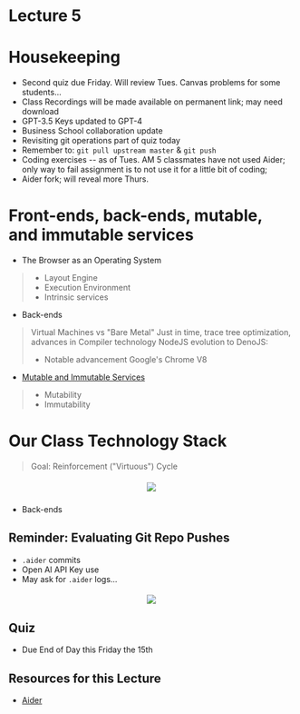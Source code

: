 # Lecture 5

# Housekeeping

- Second quiz due Friday. Will review Tues. Canvas problems for some students...
- Class Recordings will be made available on permanent link; may need download
- GPT-3.5 Keys updated to GPT-4
- Business School collaboration update
- Revisiting git operations part of quiz today
- Remember to: `git pull upstream master` & `git push`
- Coding exercises -- as of Tues. AM 5 classmates have not used Aider; only way to fail assignment is to not use it for a little bit of coding; 
- Aider fork; will reveal more Thurs.

# Front-ends, back-ends, mutable, and immutable services

- The Browser as an Operating System
> * Layout Engine
> * Execution Environment
> * Intrinsic services
- Back-ends
> Virtual Machines vs "Bare Metal"
> Just in time, trace tree optimization, advances in Compiler technology
> NodeJS evolution to DenoJS:
> * Notable advancement Google's Chrome V8
- [Mutable and Immutable Services](./notes_lec5.md)
> * Mutability
> * Immutability

# Our Class Technology Stack

> Goal: Reinforcement ("Virtuous") Cycle

<h5 style="text:italic" align="center"><em>
<div align="center"><img src="./bot_human_loop.png"></img></div>
</em></h5> 

- Back-ends

## Reminder: Evaluating Git Repo Pushes

- `.aider` commits
- Open AI API Key use
- May ask for `.aider` logs...


<h5 style="text:italic" align="center"><em>
<div align="center"><img src="./Generative_Dapp_stack.png"></img></div>
</em></h5> 

## Quiz

* Due End of Day this Friday the 15th

## Resources for this Lecture

* [Aider](https://Aider.chat/)

